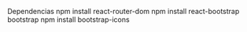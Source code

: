 Dependencias
npm install react-router-dom
npm install react-bootstrap bootstrap
npm install bootstrap-icons

